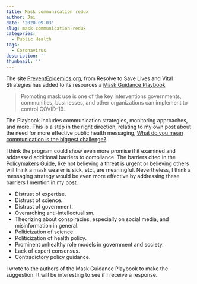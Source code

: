 ```yaml
---
title: Mask communication redux
author: Jai
date: '2020-09-03'
slug: mask-communication-redux
categories:
  - Public Health
tags:
  - Coronavirus
description: ''
thumbnail: ''
---
```


The site [PreventEpidemics.org](https://preventepidemics.org/), from Resolve to Save Lives and Vital Strategies has added to its resources a [Mask Guidance Playbook](https://preventepidemics.org/covid19/resources/mask-playbook/)

> Promoting mask use is one of the key interventions governments, communities, businesses, and other organizations can implement to control COVID-19.

The Playbook includes communication strategies, monitoring approaches, and more. This is a step in the right direction, relating to my own post about the need for more effective public health messaging, [What do you mean communication is the biggest challenge?](https://datascience.jeffryes.net/post/what-do-you-mean-communication-is-the-biggest-challenge/).

I think the program could show even more promise if it examined and addressed additional barriers to compliance. The barriers cited in the [Policymakers Guide](https://preventepidemics.org/wp-content/uploads/2020/08/Promoting-Mask-Wearing-During-COVID-19.pdf), like not believing a threat is urgent or believing others will think a mask wearer is sick, etc., are meaningful. Nevertheless, I think a messaging strategy would be even more effective by addressing these barriers I mention in my post.

- Distrust of expertise.
- Distrust of science.
- Distrust of government.
- Overarching anti-intellectualism.
- Theorizing about conspiracies, especially on social media, and misinformation in general.
- Politicization of science.
- Politicization of health policy.
- Prominent unhealthy role models in government and society.
- Lack of expert consensus.
- Contradictory policy guidance.

I wrote to the authors of the Mask Guidance Playbook to make the suggestion. It will be interesting to see if I receive a response.